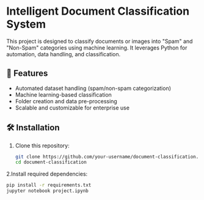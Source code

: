 # Intelligent Document Classification System

This project is designed to classify documents or images into "Spam" and "Non-Spam" categories using machine learning. It leverages Python for automation, data handling, and classification.

## 🚀 Features
- Automated dataset handling (spam/non-spam categorization)
- Machine learning-based classification
- Folder creation and data pre-processing
- Scalable and customizable for enterprise use

## 🛠️ Installation
1. Clone this repository:
   ```bash
   git clone https://github.com/your-username/document-classification.git
   cd document-classification
2.Install required dependencies:
   ```bash
   pip install -r requirements.txt
  jupyter notebook project.ipynb
